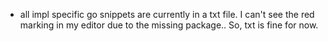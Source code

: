 - all impl specific go snippets are currently in a txt file. I can't see the red marking in my editor due to the missing package.. So, txt is fine for now.
